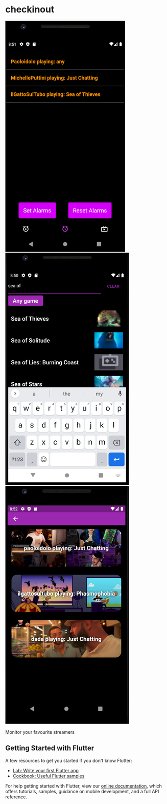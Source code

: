 # checkinout

![](home.png)
![](games.png)
![](stream.png)

Monitor your favourite streamers

## Getting Started with Flutter

A few resources to get you started if you don't know Flutter:

- [Lab: Write your first Flutter app](https://flutter.dev/docs/get-started/codelab)
- [Cookbook: Useful Flutter samples](https://flutter.dev/docs/cookbook)

For help getting started with Flutter, view our
[online documentation](https://flutter.dev/docs), which offers tutorials,
samples, guidance on mobile development, and a full API reference.
